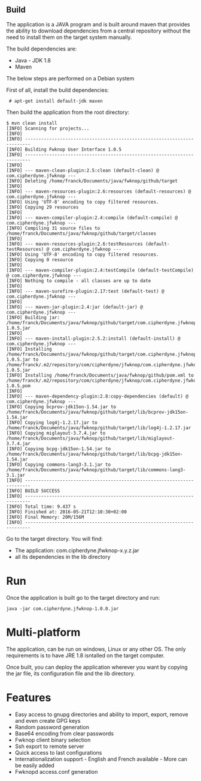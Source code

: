 ## Build

The application is a JAVA program and is built around maven that provides the ability to download dependencies from a central repository without the need to install them on the target system manually.

The build dependencies are:

* Java - JDK 1.8
* Maven


The below steps are performed on a Debian system

First of all, install the build dependencies:

```
 # apt-get install default-jdk maven
```

Then build the application from the root directory:

```
$ mvn clean install
[INFO] Scanning for projects...
[INFO]                                                                         
[INFO] ------------------------------------------------------------------------
[INFO] Building Fwknop User Interface 1.0.5
[INFO] ------------------------------------------------------------------------
[INFO] 
[INFO] --- maven-clean-plugin:2.5:clean (default-clean) @ com.cipherdyne.jfwknop ---
[INFO] Deleting /home/franck/Documents/java/fwknop/github/target
[INFO] 
[INFO] --- maven-resources-plugin:2.6:resources (default-resources) @ com.cipherdyne.jfwknop ---
[INFO] Using 'UTF-8' encoding to copy filtered resources.
[INFO] Copying 29 resources
[INFO] 
[INFO] --- maven-compiler-plugin:2.4:compile (default-compile) @ com.cipherdyne.jfwknop ---
[INFO] Compiling 31 source files to /home/franck/Documents/java/fwknop/github/target/classes
[INFO] 
[INFO] --- maven-resources-plugin:2.6:testResources (default-testResources) @ com.cipherdyne.jfwknop ---
[INFO] Using 'UTF-8' encoding to copy filtered resources.
[INFO] Copying 0 resource
[INFO] 
[INFO] --- maven-compiler-plugin:2.4:testCompile (default-testCompile) @ com.cipherdyne.jfwknop ---
[INFO] Nothing to compile - all classes are up to date
[INFO] 
[INFO] --- maven-surefire-plugin:2.17:test (default-test) @ com.cipherdyne.jfwknop ---
[INFO] 
[INFO] --- maven-jar-plugin:2.4:jar (default-jar) @ com.cipherdyne.jfwknop ---
[INFO] Building jar: /home/franck/Documents/java/fwknop/github/target/com.cipherdyne.jfwknop-1.0.5.jar
[INFO] 
[INFO] --- maven-install-plugin:2.5.2:install (default-install) @ com.cipherdyne.jfwknop ---
[INFO] Installing /home/franck/Documents/java/fwknop/github/target/com.cipherdyne.jfwknop-1.0.5.jar to /home/franck/.m2/repository/com/cipherdyne/jfwknop/com.cipherdyne.jfwknop/1.0.5/com.cipherdyne.jfwknop-1.0.5.jar
[INFO] Installing /home/franck/Documents/java/fwknop/github/pom.xml to /home/franck/.m2/repository/com/cipherdyne/jfwknop/com.cipherdyne.jfwknop/1.0.5/com.cipherdyne.jfwknop-1.0.5.pom
[INFO] 
[INFO] --- maven-dependency-plugin:2.8:copy-dependencies (default) @ com.cipherdyne.jfwknop ---
[INFO] Copying bcprov-jdk15on-1.54.jar to /home/franck/Documents/java/fwknop/github/target/lib/bcprov-jdk15on-1.54.jar
[INFO] Copying log4j-1.2.17.jar to /home/franck/Documents/java/fwknop/github/target/lib/log4j-1.2.17.jar
[INFO] Copying miglayout-3.7.4.jar to /home/franck/Documents/java/fwknop/github/target/lib/miglayout-3.7.4.jar
[INFO] Copying bcpg-jdk15on-1.54.jar to /home/franck/Documents/java/fwknop/github/target/lib/bcpg-jdk15on-1.54.jar
[INFO] Copying commons-lang3-3.1.jar to /home/franck/Documents/java/fwknop/github/target/lib/commons-lang3-3.1.jar
[INFO] ------------------------------------------------------------------------
[INFO] BUILD SUCCESS
[INFO] ------------------------------------------------------------------------
[INFO] Total time: 9.437 s
[INFO] Finished at: 2016-05-21T12:10:30+02:00
[INFO] Final Memory: 20M/156M
[INFO] ------------------------------------------------------------------------
```
Go to the target directory. You will find:

* The application: com.cipherdyne.jfwknop-x.y.z.jar
* all its dependencies in the lib directory


# Run

Once the application is built go to the target directory and run:
```
java -jar com.cipherdyne.jfwknop-1.0.0.jar
```

# Multi-platform
The application, can be run on windows, Linux or any other OS. The only requirements is to have JRE 1.8 isntalled on the target computer.

Once built, you can deploy the application wherever you want by copying the jar file, its configuration file and the lib directory.


# Features
* Easy access to gnupg directories and ability to import, export, remove and even create GPG keys
* Random password generation
* Base64 encoding from clear passwords
* Fwknop client binary selection
* Ssh export to remote server
* Quick access to last configurations
* Internationalization support - English and French available - More can be easily added
* Fwknopd access.conf generation
